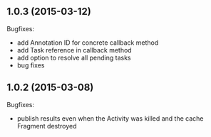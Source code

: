 ## 1.0.3 (2015-03-12)

Bugfixes:

  - add Annotation ID for concrete callback method
  - add Task reference in callback method
  - add option to resolve all pending tasks
  - bug fixes

## 1.0.2 (2015-03-08)

Bugfixes:

  - publish results even when the Activity was killed and the cache Fragment destroyed